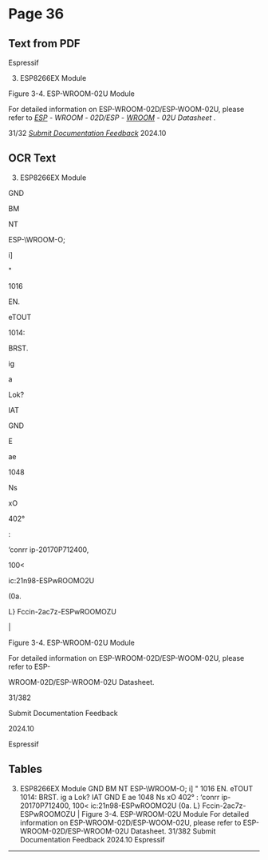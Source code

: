 # Page 36

## Text from PDF

Espressif


3. ESP8266EX Module

Figure 3-4. ESP-WROOM-02U Module

For detailed information on ESP-WROOM-02D/ESP-WOOM-02U, please refer to *[ESP](https://www.espressif.com/sites/default/files/documentation/esp-wroom-02d_esp-wroom-02u_datasheet_en.pdf)* *-*
*WROOM* *-* *02D/ESP* *-* *[WROOM](https://www.espressif.com/sites/default/files/documentation/esp-wroom-02d_esp-wroom-02u_datasheet_en.pdf)* *-* *02U Datasheet* .

31/32
*[Submit Documentation Feedback](https://www.espressif.com/en/company/documents/documentation_feedback?docId=2667&sections=&version=2.8)* 2024.10



## OCR Text

3. ESP8266EX Module

GND

BM

NT

ESP-\WROOM-O;

i]

"

1016

EN.

eTOUT

1014:

BRST.

ig

a

Lok?

IAT

GND

E

ae

1048

Ns

xO

402°

:

‘conrr ip-20170P712400,

100<

ic:21n98-ESPwROOMO2U

(0a.

L} Fccin-2ac7z-ESPwROOMOZU

|

Figure 3-4. ESP-WROOM-02U Module

For detailed information on ESP-WROOM-02D/ESP-WOOM-02U, please refer to ESP-

WROOM-02D/ESP-WROOM-02U Datasheet.

31/382

Submit Documentation Feedback

2024.10

Espressif

## Tables

3. ESP8266EX Module
GND BM NT
ESP-\WROOM-O; i] "
1016 EN.
eTOUT 1014:
BRST. ig
a
Lok?
IAT
GND
E
ae 1048 Ns
xO 402°
:
‘conrr ip-20170P712400,
100< ic:21n98-ESPwROOMO2U
(0a.
L}  Fccin-2ac7z-ESPwROOMOZU
|
Figure 3-4. ESP-WROOM-02U Module
For detailed information on ESP-WROOM-02D/ESP-WOOM-02U, please refer to ESP-
WROOM-02D/ESP-WROOM-02U Datasheet.
31/382
Submit Documentation Feedback 2024.10 Espressif


---

